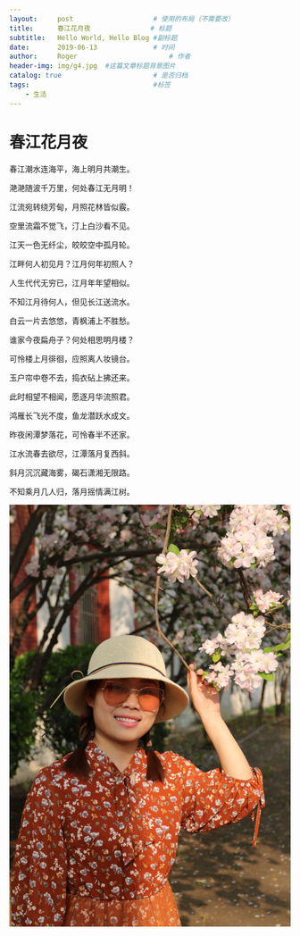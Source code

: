 ```yaml
---
layout:     post   				    # 使用的布局（不需要改）
title:      春江花月夜 				# 标题 
subtitle:   Hello World, Hello Blog #副标题
date:       2019-06-13 				# 时间
author:     Roger 						# 作者
header-img: img/g4.jpg 	#这篇文章标题背景图片
catalog: true 						# 是否归档
tags:								#标签
    - 生活
---
```

# 春江花月夜
 春江潮水连海平，海上明月共潮生。
 
 滟滟随波千万里，何处春江无月明！
 
 江流宛转绕芳甸，月照花林皆似霰。
 
 空里流霜不觉飞，汀上白沙看不见。
 
 江天一色无纤尘，皎皎空中孤月轮。
 
 江畔何人初见月？江月何年初照人？
 
 人生代代无穷已，江月年年望相似。
 
 不知江月待何人，但见长江送流水。
 
 白云一片去悠悠，青枫浦上不胜愁。
 
 谁家今夜扁舟子？何处相思明月楼？
 
 可怜楼上月徘徊，应照离人妆镜台。
 
 玉户帘中卷不去，捣衣砧上拂还来。
 
 此时相望不相闻，愿逐月华流照君。
 
 鸿雁长飞光不度，鱼龙潜跃水成文。
 
 昨夜闲潭梦落花，可怜春半不还家。
 
 江水流春去欲尽，江潭落月复西斜。
 
 斜月沉沉藏海雾，碣石潇湘无限路。
 
 不知乘月几人归，落月摇情满江树。
 
![](img/g3.JPG)
